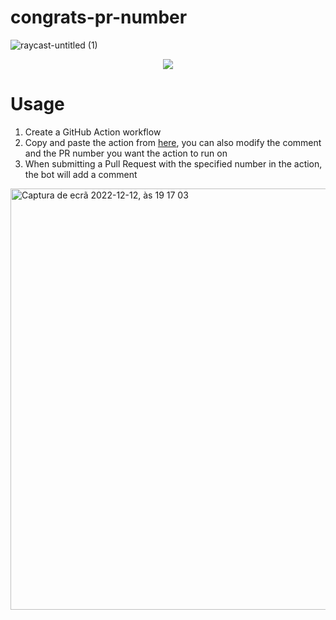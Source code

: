 # congrats-pr-number


![raycast-untitled (1)](https://user-images.githubusercontent.com/29093946/207133911-399e5b3a-70e8-450a-87e3-115f228a568b.svg)

<p align="center">
   <a href="/LICENSE"><img src="https://img.shields.io/badge/license-MIT-green.svg?style=flat" /></a>
</p>

# Usage

1. Create a GitHub Action workflow
2. Copy and paste the action from [here](https://github.com/stavares843/congrats-pr-number/tree/main/.github/workflows), you can also modify the comment and the PR number you want the action to run on
3. When submitting a Pull Request with the specified number in the action, the bot will add a comment


<img width="674" alt="Captura de ecrã 2022-12-12, às 19 17 03" src="https://user-images.githubusercontent.com/29093946/207134456-850926cc-1300-4733-bc0e-304a288acf65.png">
